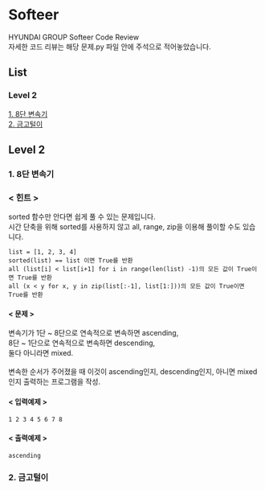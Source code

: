 # Softeer
HYUNDAI GROUP Softeer Code Review  
자세한 코드 리뷰는 해당 문제.py 파일 안에 주석으로 적어놓았습니다.

## List
### Level 2
[1. 8단 변속기](#1.-8단-변속기)  
[2. 금고털이](#2.-금고털이)

## Level 2  
### 1. 8단 변속기  
### < 힌트 >
sorted 함수만 안다면 쉽게 풀 수 있는 문제입니다.  
시간 단축을 위해 sorted를 사용하지 않고 all, range, zip을 이용해 풀이할 수도 있습니다.  
```
list = [1, 2, 3, 4]
sorted(list) == list 이면 True를 반환
all (list[i] < list[i+1] for i in range(len(list) -1)의 모든 값이 True이면 True를 반환
all (x < y for x, y in zip(list[:-1], list[1:]))의 모든 값이 True이면 True를 반환
```

#### < 문제 >
변속기가 1단 ~ 8단으로 연속적으로 변속하면 ascending,    
8단 ~ 1단으로 연속적으로 변속하면 descending,   
둘다 아니라면 mixed.  
<br>
변속한 순서가 주어졌을 때 이것이 ascending인지, descending인지, 아니면 mixed인지 출력하는 프로그램을 작성.  

#### < 입력예제 >
```
1 2 3 4 5 6 7 8
```
#### < 출력예제 >
```
ascending
```

### 2. 금고털이
